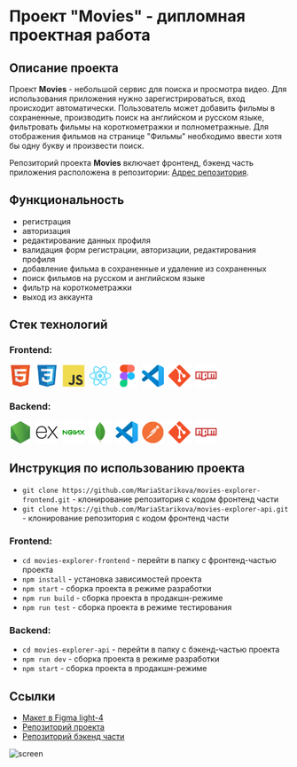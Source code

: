 # Проект "Movies" - дипломная проектная работа 


## Описание проекта

Проект **Movies** - небольшой сервис для поиска и просмотра видео. Для использования приложения нужно зарегистрироваться, вход происходит автоматически. Пользователь может добавить фильмы в сохраненные, производить поиск на английском и русском языке, фильтровать фильмы на короткометражки и полнометражные. Для отображения фильмов на странице "Фильмы" необходимо ввести хотя бы одну букву и произвести поиск.

Репозиторий проекта **Movies** включает фронтенд, бэкенд часть приложения расположена в репозитории: [Адрес репозитория](https://github.com/MariaStarikova/movies-explorer-api).

## Функциональность

   - регистрация
   - авторизация
   - редактирование данных профиля
   - валидация форм регистрации, авторизации, редактирования профиля
   - добавление фильма в сохраненные и удаление из сохраненных
   - поиск фильмов на русском и английском языке
   - фильтр на короткометражки
   - выход из аккаунта

## Стек технологий

### Frontend:

<div>
  <img src="https://github.com/devicons/devicon/blob/master/icons/html5/html5-original.svg" title="html5" alt="html5" width="40" height="40"/>&nbsp
  <img src="https://github.com/devicons/devicon/blob/master/icons/css3/css3-original.svg" title="css" alt="css" width="40" height="40"/>&nbsp
  <img src="https://github.com/devicons/devicon/blob/master/icons/javascript/javascript-original.svg" title="javascript" alt="javascript" width="40" height="40"/>&nbsp
  <img src="https://github.com/devicons/devicon/blob/master/icons/react/react-original.svg" title="reactjs" alt="reactjs" width="40" height="40"/>&nbsp
  <img src="https://github.com/devicons/devicon/blob/master/icons/figma/figma-original.svg" title="figma" alt="figma" width="40" height="40"/>&nbsp
  <img src="https://github.com/devicons/devicon/blob/master/icons/vscode/vscode-original.svg" title="vs-code" alt="vs-code" width="40" height="40"/>&nbsp
  <img src="https://github.com/devicons/devicon/blob/master/icons/git/git-original.svg" title="git" alt="git" width="40" height="40"/>&nbsp
  <img src="https://github.com/devicons/devicon/blob/master/icons/npm/npm-original-wordmark.svg" title="npm" alt="npm" width="40" height="40"/>&nbsp
</div>

### Backend:

<div>
  <img src="https://github.com/devicons/devicon/blob/master/icons/nodejs/nodejs-original.svg" title="nodejs" alt="nodejs" width="40" height="40"/>&nbsp
  <img src="https://github.com/devicons/devicon/blob/master/icons/express/express-original.svg" title="express" alt="express" width="40" height="40"/>&nbsp
  <img src="https://github.com/devicons/devicon/blob/master/icons/nginx/nginx-original.svg" title="nginx" alt="nginx" width="40" height="40"/>&nbsp
  <img src="https://github.com/devicons/devicon/blob/master/icons/mongodb/mongodb-original.svg" title="mongodb" alt="mongodb" width="40" height="40"/>&nbsp
  <img src="https://github.com/devicons/devicon/blob/master/icons/vscode/vscode-original.svg" title="vs-code" alt="vs-code" width="40" height="40"/>&nbsp
  <img src="https://github.com/devicons/devicon/blob/master/icons/postman/postman-original.svg" title="postman" alt="postman" width="40" height="40"/>&nbsp
  <img src="https://github.com/devicons/devicon/blob/master/icons/git/git-original.svg" title="git" alt="git" width="40" height="40"/>&nbsp
  <img src="https://github.com/devicons/devicon/blob/master/icons/npm/npm-original-wordmark.svg" title="npm" alt="npm" width="40" height="40"/>&nbsp

</div>

## Инструкция по использованию проекта

- `git clone https://github.com/MariaStarikova/movies-explorer-frontend.git` - клонирование репозитория с кодом фронтенд части
- `git clone https://github.com/MariaStarikova/movies-explorer-api.git` - клонирование репозитория с кодом фронтенд части

### Frontend:

- `cd movies-explorer-frontend` - перейти в папку с фронтенд-частью проекта
- `npm install` - установка зависимостей проекта
- `npm start` - сборка проекта в режиме разработки
- `npm run build` - сборка проекта в продакшн-режиме
- `npm run test` - сборка проекта в режиме тестирования

### Backend:

- `cd movies-explorer-api` - перейти в папку с бэкенд-частью проекта
- `npm run dev` - сборка проекта в режиме разработки
- `npm start` - сборка проекта в продакшн-режиме

## Ссылки

- [Макет в Figma light-4](https://www.figma.com/design/6FMWkB94wE7KTkcCgUXtnC/%D0%94%D0%B8%D0%BF%D0%BB%D0%BE%D0%BC%D0%BD%D1%8B%D0%B9-%D0%BF%D1%80%D0%BE%D0%B5%D0%BA%D1%82?node-id=891-3857)
- [Репозиторий проекта](https://github.com/MariaStarikova/movies-explorer-frontend)
- [Репозиторий бэкенд части](https://github.com/MariaStarikova/movies-explorer-api)

![screen](https://github.com/MariaStarikova/movies-explorer-frontend/assets/128027402/876578a1-3077-45a9-8417-1eb946710553)

